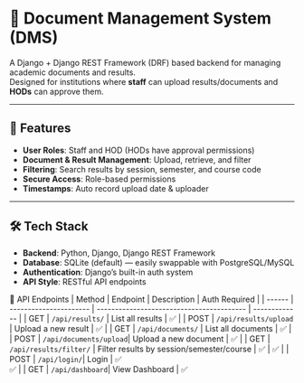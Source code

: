 # 📄 Document Management System (DMS)

A Django + Django REST Framework (DRF) based backend for managing academic documents and results.  
Designed for institutions where **staff** can upload results/documents and **HODs** can approve them.

---

## 🚀 Features
- **User Roles**: Staff and HOD (HODs have approval permissions)
- **Document & Result Management**: Upload, retrieve, and filter
- **Filtering**: Search results by session, semester, and course code
- **Secure Access**: Role-based permissions
- **Timestamps**: Auto record upload date & uploader

---

## 🛠 Tech Stack
- **Backend**: Python, Django, Django REST Framework
- **Database**: SQLite (default) — easily swappable with PostgreSQL/MySQL
- **Authentication**: Django’s built-in auth system
- **API Style**: RESTful API endpoints




🔌 API Endpoints
| Method | Endpoint               | Description                               | Auth Required |
| ------ | ---------------------- | ----------------------------------------- | ------------- |
| GET    | `/api/results/`    | List all results                          | ✅            |
| POST   | `/api/results/upload`  | Upload a new result                       | ✅            |
| GET    | `/api/documents/`  | List all documents                        | ✅            |
| POST   | `/api/documents/upload`| Upload a new document                     | ✅            |
| GET    | `/api/results/filter/` | Filter results by session/semester/course | ✅            |
✅            |
| POST   | `/api/login/`| Login                  | ✅        
✅            |
| GET   | `/api/dashboard`| View Dashboard                   | ✅        



